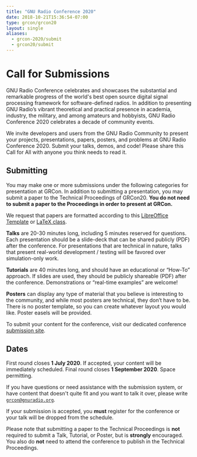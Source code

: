 ```yaml
---
title: "GNU Radio Conference 2020"
date: 2018-10-21T15:36:54-07:00
type: grcon/grcon20
layout: single
aliases:
  - grcon-2020/submit
  - grcon20/submit
---
```


# Call for Submissions

GNU Radio Conference celebrates and showcases the substantial and remarkable
progress of the world's best open source digital signal processing framework
for software-defined radios. In addition to presenting GNU Radio’s vibrant
theoretical and practical presence in academia, industry, the military, and
among amateurs and hobbyists, GNU Radio Conference 2020 celebrates a decade of
community events.

We invite developers and users from the GNU Radio Community to present your
projects, presentations, papers, posters, and problems at GNU Radio Conference
2020. Submit your talks, demos, and code! Please share this Call for All with
anyone you think needs to read it. 

## Submitting 

You may make one or more submissions under the following categories for
presentation at GRCon. In addition to submitting a presentation, you may submit
a paper to the Technical Proceedings of GRCon20. **You do not need to submit a
paper to the Proceedings in order to present at GRCon.**

We request that papers are formatted according to this [LibreOffice
Template](/grcon_format_libreoffice.odt) or [LaTeX class](/grcon.tar.gz).

**Talks** are 20-30 minutes long, including 5 minutes reserved for questions.
Each presentation should be a slide-deck that can be shared publicly (PDF)
after the conference. For presentations that are technical in nature, talks
that present real-world development / testing will be favored over
simulation-only work.

**Tutorials** are 40 minutes long, and should have an educational or “How-To”
approach. If slides are used, they should be publicly shareable (PDF) after the
conference. Demonstrations or “real-time examples” are welcome!

**Posters** can display any type of material that you believe is interesting to
the community, and while most posters are technical, they don’t have to be.
There is no poster template, so you can create whatever layout you would like.
Poster easels will be provided.

To submit your content for the conference, visit our dedicated conference
[submission site](https://pretalx.gnuradio.org/grcon20/cfp).
## Dates

First round closes **1 July 2020**. If accepted, your content will be
immediately scheduled.  Final round closes **1 September 2020**. Space
permitting.

If you have questions or need assistance with the submission system, or have
content that doesn't quite fit and you want to talk it over, please write
[`grcon@gnuradio.org`](mailto:grcon@gnuradio.org). 

If your submission is accepted, you **must** register for the conference or
your talk will be dropped from the schedule.

Please note that submitting a paper to the Technical Proceedings is **not**
required to submit a Talk, Tutorial, or Poster, but is **strongly** encouraged.
You also do **not** need to attend the conference to publish in the Technical
Proceedings.

